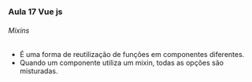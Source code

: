 ### Aula 17 Vue js
###### Mixins
<ul>
    <li>É uma forma de reutilização de funções em componentes diferentes.</li>
    <li>Quando um componente utiliza um mixin, todas as opções são misturadas.</li>
</ul>